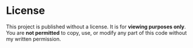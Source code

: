 # License
This project is published without a license. It is for **viewing purposes only**.
You are **not permitted** to copy, use, or modify any part of this code without my written permission.
